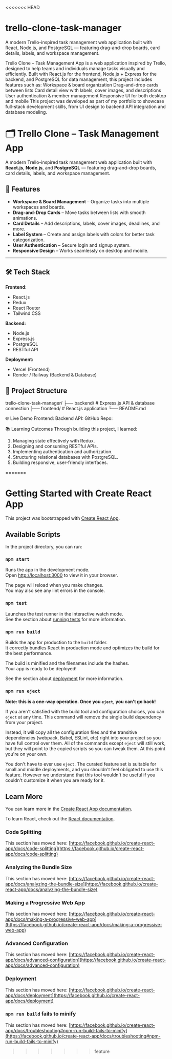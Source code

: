 <<<<<<< HEAD
# trello-clone-task-manager
A modern Trello-inspired task management web application built with React, Node.js, and PostgreSQL — featuring drag-and-drop boards, card details, labels, and workspace management.

Trello Clone – Task Management App is a web application inspired by Trello, designed to help teams and individuals manage tasks visually and efficiently.
Built with React.js for the frontend, Node.js + Express for the backend, and PostgreSQL for data management, this project includes features such as:
Workspace & board organization
Drag-and-drop cards between lists
Card detail view with labels, cover images, and descriptions
User authentication & member management
Responsive UI for both desktop and mobile
This project was developed as part of my portfolio to showcase full-stack development skills, from UI design to backend API integration and database modeling.


# 🗂️ Trello Clone – Task Management App

A modern Trello-inspired task management web application built with **React.js**, **Node.js**, and **PostgreSQL** — featuring drag-and-drop boards, card details, labels, and workspace management.

## 🚀 Features

- **Workspace & Board Management** – Organize tasks into multiple workspaces and boards.
- **Drag-and-Drop Cards** – Move tasks between lists with smooth animations.
- **Card Details** – Add descriptions, labels, cover images, deadlines, and more.
- **Label System** – Create and assign labels with colors for better task categorization.
- **User Authentication** – Secure login and signup system.
- **Responsive Design** – Works seamlessly on desktop and mobile.

---

## 🛠️ Tech Stack

**Frontend:**
- React.js
- Redux
- React Router
- Tailwind CSS

**Backend:**
- Node.js
- Express.js
- PostgreSQL
- RESTful API

**Deployment:**
- Vercel (Frontend)
- Render / Railway (Backend & Database)

## 📂 Project Structure
trello-clone-task-manager/
├── backend/ # Express.js API & database connection
├── frontend/ # React.js application
└── README.md

🌐 Live Demo
Frontend: 
Backend API: 
GitHub Repo: 

📚 Learning Outcomes
Through building this project, I learned:
1. Managing state effectively with Redux.
2. Designing and consuming RESTful APIs.
3. Implementing authentication and authorization.
4. Structuring relational databases with PostgreSQL.
5. Building responsive, user-friendly interfaces.

=======
# Getting Started with Create React App

This project was bootstrapped with [Create React App](https://github.com/facebook/create-react-app).

## Available Scripts

In the project directory, you can run:

### `npm start`

Runs the app in the development mode.\
Open [http://localhost:3000](http://localhost:3000) to view it in your browser.

The page will reload when you make changes.\
You may also see any lint errors in the console.

### `npm test`

Launches the test runner in the interactive watch mode.\
See the section about [running tests](https://facebook.github.io/create-react-app/docs/running-tests) for more information.

### `npm run build`

Builds the app for production to the `build` folder.\
It correctly bundles React in production mode and optimizes the build for the best performance.

The build is minified and the filenames include the hashes.\
Your app is ready to be deployed!

See the section about [deployment](https://facebook.github.io/create-react-app/docs/deployment) for more information.

### `npm run eject`

**Note: this is a one-way operation. Once you `eject`, you can't go back!**

If you aren't satisfied with the build tool and configuration choices, you can `eject` at any time. This command will remove the single build dependency from your project.

Instead, it will copy all the configuration files and the transitive dependencies (webpack, Babel, ESLint, etc) right into your project so you have full control over them. All of the commands except `eject` will still work, but they will point to the copied scripts so you can tweak them. At this point you're on your own.

You don't have to ever use `eject`. The curated feature set is suitable for small and middle deployments, and you shouldn't feel obligated to use this feature. However we understand that this tool wouldn't be useful if you couldn't customize it when you are ready for it.

## Learn More

You can learn more in the [Create React App documentation](https://facebook.github.io/create-react-app/docs/getting-started).

To learn React, check out the [React documentation](https://reactjs.org/).

### Code Splitting

This section has moved here: [https://facebook.github.io/create-react-app/docs/code-splitting](https://facebook.github.io/create-react-app/docs/code-splitting)

### Analyzing the Bundle Size

This section has moved here: [https://facebook.github.io/create-react-app/docs/analyzing-the-bundle-size](https://facebook.github.io/create-react-app/docs/analyzing-the-bundle-size)

### Making a Progressive Web App

This section has moved here: [https://facebook.github.io/create-react-app/docs/making-a-progressive-web-app](https://facebook.github.io/create-react-app/docs/making-a-progressive-web-app)

### Advanced Configuration

This section has moved here: [https://facebook.github.io/create-react-app/docs/advanced-configuration](https://facebook.github.io/create-react-app/docs/advanced-configuration)

### Deployment

This section has moved here: [https://facebook.github.io/create-react-app/docs/deployment](https://facebook.github.io/create-react-app/docs/deployment)

### `npm run build` fails to minify

This section has moved here: [https://facebook.github.io/create-react-app/docs/troubleshooting#npm-run-build-fails-to-minify](https://facebook.github.io/create-react-app/docs/troubleshooting#npm-run-build-fails-to-minify)
>>>>>>> feature
